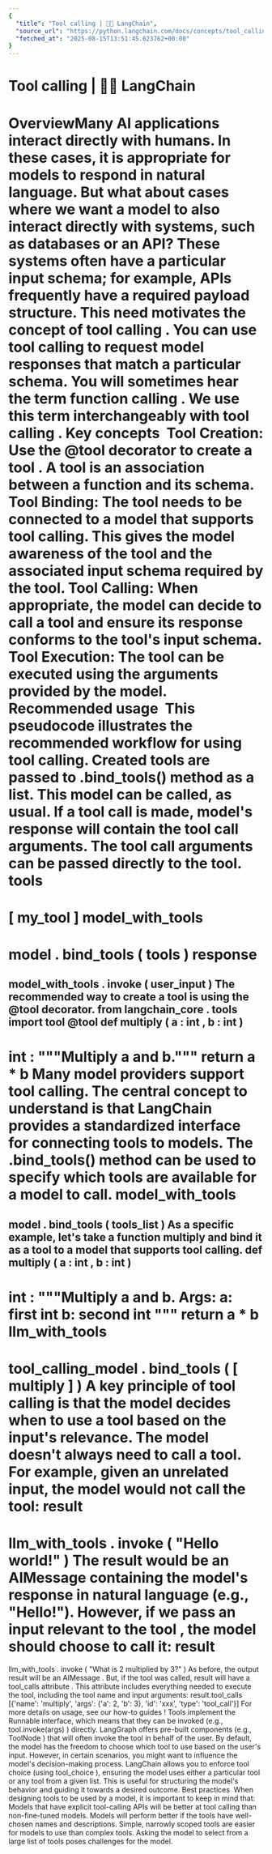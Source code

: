 ```yaml
---
{
  "title": "Tool calling | 🦜️🔗 LangChain",
  "source_url": "https://python.langchain.com/docs/concepts/tool_calling/",
  "fetched_at": "2025-08-15T13:51:45.623762+00:00"
}
---
```


# Tool calling | 🦜️🔗 LangChain

Overview
​
Many AI applications interact directly with humans. In these cases, it is appropriate for models to respond in natural language.
But what about cases where we want a model to also interact
directly
with systems, such as databases or an API?
These systems often have a particular input schema; for example, APIs frequently have a required payload structure.
This need motivates the concept of
tool calling
. You can use
tool calling
to request model responses that match a particular schema.
You will sometimes hear the term
function calling
. We use this term interchangeably with
tool calling
.
Key concepts
​
Tool Creation:
Use the
@tool
decorator to create a
tool
. A tool is an association between a function and its schema.
Tool Binding:
The tool needs to be connected to a model that supports tool calling. This gives the model awareness of the tool and the associated input schema required by the tool.
Tool Calling:
When appropriate, the model can decide to call a tool and ensure its response conforms to the tool's input schema.
Tool Execution:
The tool can be executed using the arguments provided by the model.
Recommended usage
​
This pseudocode illustrates the recommended workflow for using tool calling.
Created tools are passed to
.bind_tools()
method as a list.
This model can be called, as usual. If a tool call is made, model's response will contain the tool call arguments.
The tool call arguments can be passed directly to the tool.
tools
=
[
my_tool
]
model_with_tools
=
model
.
bind_tools
(
tools
)
response
=
model_with_tools
.
invoke
(
user_input
)
The recommended way to create a tool is using the
@tool
decorator.
from
langchain_core
.
tools
import
tool
@tool
def
multiply
(
a
:
int
,
b
:
int
)
-
>
int
:
"""Multiply a and b."""
return
a
*
b
Many
model providers
support tool calling.
The central concept to understand is that LangChain provides a standardized interface for connecting tools to models.
The
.bind_tools()
method can be used to specify which tools are available for a model to call.
model_with_tools
=
model
.
bind_tools
(
tools_list
)
As a specific example, let's take a function
multiply
and bind it as a tool to a model that supports tool calling.
def
multiply
(
a
:
int
,
b
:
int
)
-
>
int
:
"""Multiply a and b.
Args:
a: first int
b: second int
"""
return
a
*
b
llm_with_tools
=
tool_calling_model
.
bind_tools
(
[
multiply
]
)
A key principle of tool calling is that the model decides when to use a tool based on the input's relevance. The model doesn't always need to call a tool.
For example, given an unrelated input, the model would not call the tool:
result
=
llm_with_tools
.
invoke
(
"Hello world!"
)
The result would be an
AIMessage
containing the model's response in natural language (e.g., "Hello!").
However, if we pass an input
relevant to the tool
, the model should choose to call it:
result
=
llm_with_tools
.
invoke
(
"What is 2 multiplied by 3?"
)
As before, the output
result
will be an
AIMessage
.
But, if the tool was called,
result
will have a
tool_calls
attribute
.
This attribute includes everything needed to execute the tool, including the tool name and input arguments:
result.tool_calls
[{'name': 'multiply', 'args': {'a': 2, 'b': 3}, 'id': 'xxx', 'type': 'tool_call'}]
For more details on usage, see our
how-to guides
!
Tools
implement the
Runnable
interface, which means that they can be invoked (e.g.,
tool.invoke(args)
) directly.
LangGraph
offers pre-built components (e.g.,
ToolNode
) that will often invoke the tool in behalf of the user.
By default, the model has the freedom to choose which tool to use based on the user's input. However, in certain scenarios, you might want to influence the model's decision-making process. LangChain allows you to enforce tool choice (using
tool_choice
), ensuring the model uses either a particular tool or
any
tool from a given list. This is useful for structuring the model's behavior and guiding it towards a desired outcome.
Best practices
​
When designing
tools
to be used by a model, it is important to keep in mind that:
Models that have explicit
tool-calling APIs
will be better at tool calling than non-fine-tuned models.
Models will perform better if the tools have well-chosen names and descriptions.
Simple, narrowly scoped tools are easier for models to use than complex tools.
Asking the model to select from a large list of tools poses challenges for the model.

